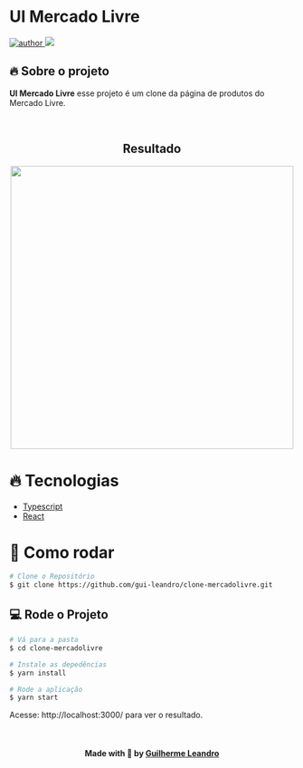 # UI Mercado Livre

<p>
  <a href="https://github.com/gui-leandro">
      <img src="https://img.shields.io/badge/author-guileandro-yellow?style=flat-square" alt="author">
  </a>
  <img src="https://img.shields.io/github/languages/count/gui-leandro/clone-mercadolivre?color=yellow&style=flat-square">
</p>

## 🔥 Sobre o projeto

**UI Mercado Livre** esse projeto é um clone da página de produtos do Mercado Livre.

<br>

<h2 align=center> Resultado </h2>
<p align=center>
  <img width="500px" src="https://github.com/gui-leandro/clone-mercadolivre/blob/master/.github/mercadolivre.gif">
</p>

# :fire: Tecnologias

* [Typescript](https://www.typescriptlang.org/)      
* [React](https://reactjs.org/)

# :construction_worker: Como rodar
```bash
# Clone o Repositório
$ git clone https://github.com/gui-leandro/clone-mercadolivre.git
```

## 💻 Rode o Projeto

```bash
# Vá para a pasta
$ cd clone-mercadolivre

# Instale as depedências
$ yarn install

# Rode a aplicação
$ yarn start
```
Acesse: http://localhost:3000/ para ver o resultado.

<br>

<h4 align=center>Made with 💛 by <a href="https://www.linkedin.com/in/guirdy1/">Guilherme Leandro</a></h4>
